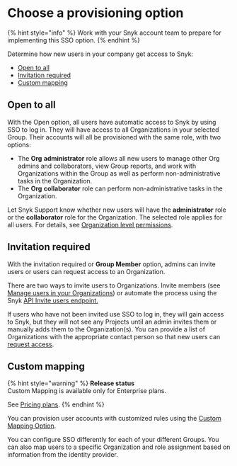 # Choose a provisioning option

{% hint style="info" %}
Work with your Snyk account team to prepare for implementing this SSO option.
{% endhint %}

Determine how new users in your company get access to Snyk:

* [Open to all](choose-a-provisioning-option.md#open-to-all)
* [Invitation required](choose-a-provisioning-option.md#invitation-required)
* [Custom mapping](choose-a-provisioning-option.md#custom-mapping)

## Open to all

With the Open option, all users have automatic access to Snyk by using SSO to log in. They will have access to all Organizations in your selected Group. Their accounts will all be provisioned with the same role, with two options:

* The **Org** **administrator** role allows all new users to manage other Org admins and collaborators, view Group reports, and work with Organizations within the Group as well as perform non-administrative tasks in the Organization.
* The **Org** **collaborator** role can perform non-administrative tasks in the Organization.

Let Snyk Support know whether new users will have the **administrator** role or the **collaborator** role for the Organization. The selected role applies for all users. For details, see [Organization level permissions](../../snyk-admin/manage-settings/organization-general-settings.md).

## Invitation required

With the invitation required or **Group Member** option, admins can invite users or users can request access to an Organization.

There are two ways to invite users to Organizations. Invite members (see [Manage users in your Organizations](../../snyk-admin/manage-users-in-organizations-and-groups/manage-users-in-organizations.md)) or automate the process using the Snyk [API Invite users endpoint.](https://snyk.docs.apiary.io/#reference/organizations/user-invitation-to-organization/invite-users)

If users who have not been invited use SSO to log in, they will gain access to Snyk, but they will not see any Projects until an admin invites them or manually adds them to the Organization(s). You can provide a list of Organizations with the appropriate contact person so that new users can [request access](https://docs.snyk.io/user-and-group-management/managing-users-and-permissions/organization-access-requests).

## Custom mapping

{% hint style="warning" %}
**Release status**\
Custom Mapping is available only for Enterprise plans.

See [Pricing plans](https://snyk.io/plans).
{% endhint %}

You can provision user accounts with customized rules using the [Custom Mapping Option](custom-mapping-option/).

You can configure SSO differently for each of your different Groups. You can also map users to a specific Organization and role assignment based on information from the identity provider.
